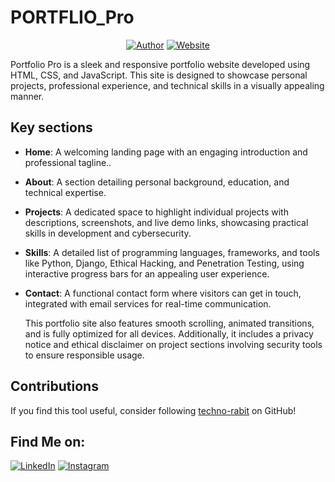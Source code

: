 # PORTFLIO_Pro

<p align="center">
<a href="https://github.com/vxnuprasad"><img title="Author" src="https://img.shields.io/badge/Author-Vishnu-yellow.svg?style=for-the-badge&logo=github"></a>
<a href="https://vxnuprasad.github.io/"><img title="Website" src="https://img.shields.io/badge/Website-Portflio--Site-green.svg?style=for-the-badge&logo=sites"></a>
</p>

Portfolio Pro is a sleek and responsive portfolio website developed using HTML, CSS, and JavaScript. This site is designed to showcase personal projects, professional experience, and technical skills in a visually appealing manner.

## Key sections

- **Home**: A welcoming landing page with an engaging introduction and professional tagline..
- **About**: A section detailing personal background, education, and technical expertise.
- **Projects**: A dedicated space to highlight individual projects with descriptions, screenshots, and live demo links, showcasing practical skills in development and cybersecurity.
- **Skills**: A detailed list of programming languages, frameworks, and tools like Python, Django, Ethical Hacking, and Penetration Testing, using interactive progress bars for an appealing user experience.
- **Contact**: A functional contact form where visitors can get in touch, integrated with email services for real-time communication.

  This portfolio site also features smooth scrolling, animated transitions, and is fully optimized for all devices. Additionally, it includes a privacy notice and ethical disclaimer on project sections involving security tools to ensure responsible usage.


## Contributions

If you find this tool useful, consider following [techno-rabit](https://github.com/techno-rabit) on GitHub!

## Find Me on:

[![LinkedIn](https://img.shields.io/badge/LinkedIn-VishnuPrasad-blue?style=for-the-badge&logo=LinkedIn)](https://www.linkedin.com/in/vxnuprasad)
[![Instagram](https://img.shields.io/badge/IG-%40__.v.shnu-red?style=for-the-badge&logo=instagram)](https://www.instagram.com/__.v.shnu/)

